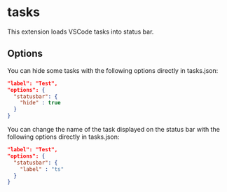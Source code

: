 # tasks
This extension loads VSCode tasks into status bar.

## Options
You can hide some tasks with the following options directly in tasks.json:

```json
"label": "Test",
"options": {
  "statusbar": {
    "hide" : true
  }
}
```

You can change the name of the task displayed on the status bar with the following options directly in tasks.json:

```json
"label": "Test",
"options": {
  "statusbar": {
    "label" : "ts"
  }
}
```
